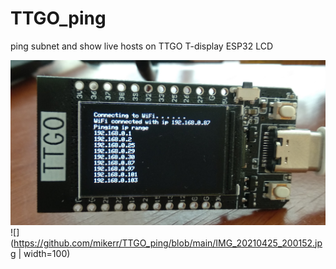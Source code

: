 # TTGO_ping 

ping subnet and show live hosts on TTGO T-display ESP32 LCD

![](https://github.com/mikerr/TTGO_ping/blob/main/IMG_20210425_144122.jpg)
![](https://github.com/mikerr/TTGO_ping/blob/main/IMG_20210425_200152.jpg | width=100)
